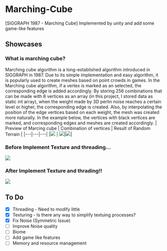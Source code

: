 # Marching-Cube
[SIGGRAPH 1987 - Marching Cube] Implemented by unity and add some game-like features

## Showcases
### What is marching cube?
Marching cube algorithm is a long-established algorithm introduced in SIGGRAPH in 1987. Due to its simple implementation and easy algorithm, it is popularly used to create meshes based on point crowds in games. In the Marching cube algorithm, if a vertex is marked as an selected, the corresponding edge is added accordingly. By storing 256 combinations that can be made with 8 vertices as an array (in this project, I stored data as static int array), when the weight made by 3D perlin noise reaches a certain level or higher, the corresponding edge is created. Also, by interpolating the position of the edge vertices based on each weight, the mesh was created more naturally. In the example below, the vertices with black vertices are marked, and corresponding edges and meshes are created accordingly.
| Preview of Marcing cube | Combination of vertices | Result of Random Terrain |
|---|---|---|
|![](http://emal.iptime.org/nextcloud/index.php/s/sQg7yJ4A55Qpkco/preview) | ![](https://www.researchgate.net/profile/Zhongjie_Long/publication/282209849/figure/fig2/AS:362916613246979@1463537471898/Type-of-surface-combinations-for-the-marching-cube-algorithm-The-black-circles-means.png)|![](http://emal.iptime.org/nextcloud/index.php/s/3i99KEAnMdpMjsZ/preview)|
### Before Implement Texture and threading...
![](http://emal.iptime.org/nextcloud/index.php/s/N66weAwSTfw3n8f/preview)
### After Implement Texture and thrading!!
![](http://emal.iptime.org/nextcloud/index.php/s/mq2oaSmQcpspM77/preview)

## To Do
- [x] Threading - Need to modify little
- [x] Texturing - Is there any way to simplify textuing processes?
- [x] Fix Noise (Symmetric Issue)
- [ ] Improve Noise quality
- [ ] Biome
- [ ] Add game like features
- [ ] Memory and resource management
